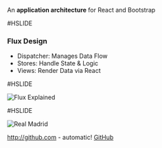 An **application architecture** for React and Bootstrap

#HSLIDE

### Flux Design

- Dispatcher: Manages Data Flow
- Stores: Handle State & Logic
- Views: Render Data via React

#HSLIDE

![Flux Explained](https://facebook.github.io/flux/img/flux-simple-f8-diagram-explained-1300w.png)

#HSLIDE

![Real Madrid](http://malaysiachess.com/public/mcf-logo-bgW-300x300.png)

http://github.com - automatic!
[GitHub](http://github.com)
